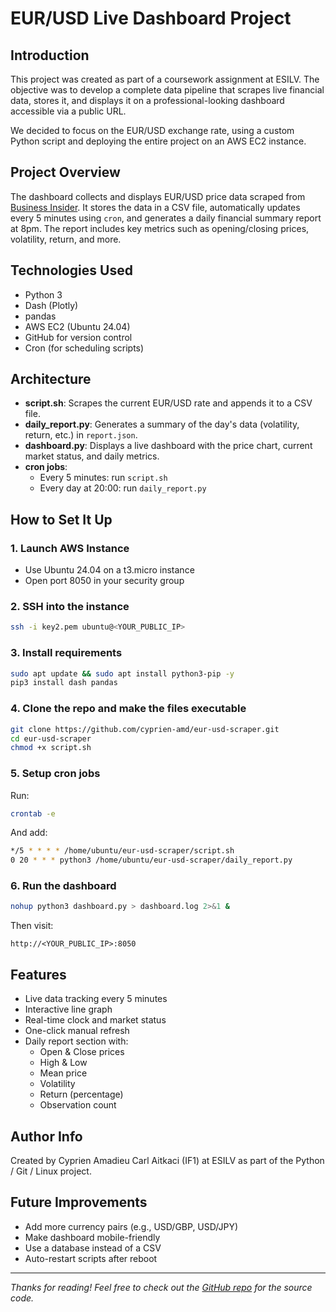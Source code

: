 # EUR/USD Live Dashboard Project

## Introduction
This project was created as part of a coursework assignment at ESILV. The objective was to develop a complete data pipeline that scrapes live financial data, stores it, and displays it on a professional-looking dashboard accessible via a public URL.

We decided to focus on the EUR/USD exchange rate, using a custom Python script and deploying the entire project on an AWS EC2 instance.

## Project Overview
The dashboard collects and displays EUR/USD price data scraped from [Business Insider](https://markets.businessinsider.com/currencies/eur-usd). It stores the data in a CSV file, automatically updates every 5 minutes using `cron`, and generates a daily financial summary report at 8pm. The report includes key metrics such as opening/closing prices, volatility, return, and more.

## Technologies Used
- Python 3
- Dash (Plotly)
- pandas
- AWS EC2 (Ubuntu 24.04)
- GitHub for version control
- Cron (for scheduling scripts)

## Architecture
- **script.sh**: Scrapes the current EUR/USD rate and appends it to a CSV file.
- **daily_report.py**: Generates a summary of the day's data (volatility, return, etc.) in `report.json`.
- **dashboard.py**: Displays a live dashboard with the price chart, current market status, and daily metrics.
- **cron jobs**:
  - Every 5 minutes: run `script.sh`
  - Every day at 20:00: run `daily_report.py`

## How to Set It Up
### 1. Launch AWS Instance
- Use Ubuntu 24.04 on a t3.micro instance
- Open port 8050 in your security group

### 2. SSH into the instance
```bash
ssh -i key2.pem ubuntu@<YOUR_PUBLIC_IP>
```

### 3. Install requirements
```bash
sudo apt update && sudo apt install python3-pip -y
pip3 install dash pandas
```

### 4. Clone the repo and make the files executable
```bash
git clone https://github.com/cyprien-amd/eur-usd-scraper.git
cd eur-usd-scraper
chmod +x script.sh
```

### 5. Setup cron jobs
Run:
```bash
crontab -e
```
And add:
```bash
*/5 * * * * /home/ubuntu/eur-usd-scraper/script.sh
0 20 * * * python3 /home/ubuntu/eur-usd-scraper/daily_report.py
```

### 6. Run the dashboard
```bash
nohup python3 dashboard.py > dashboard.log 2>&1 &
```
Then visit:
```
http://<YOUR_PUBLIC_IP>:8050
```

## Features
- Live data tracking every 5 minutes
- Interactive line graph
- Real-time clock and market status
- One-click manual refresh
- Daily report section with:
  - Open & Close prices
  - High & Low
  - Mean price
  - Volatility
  - Return (percentage)
  - Observation count

## Author Info
Created by Cyprien Amadieu Carl Aitkaci (IF1) at ESILV as part of the Python / Git / Linux project.

## Future Improvements
- Add more currency pairs (e.g., USD/GBP, USD/JPY)
- Make dashboard mobile-friendly
- Use a database instead of a CSV
- Auto-restart scripts after reboot

---
*Thanks for reading! Feel free to check out the [GitHub repo](https://github.com/cyprien-amd/eur-usd-scraper) for the source code.*

